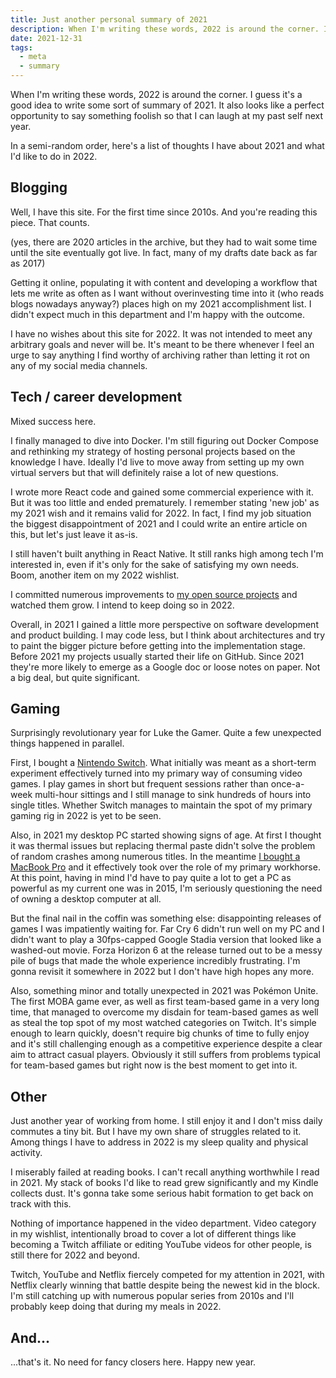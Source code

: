 ```yaml
---
title: Just another personal summary of 2021
description: When I'm writing these words, 2022 is around the corner. I guess it's a good idea to write some sort of summary of 2021.
date: 2021-12-31
tags:
  - meta
  - summary
---
```


When I'm writing these words, 2022 is around the corner. I guess it's a good idea to write some sort of summary of 2021. It also looks like a perfect opportunity to say something foolish so that I can laugh at my past self next year.

In a semi-random order, here's a list of thoughts I have about 2021 and what I'd like to do in 2022.

## Blogging

Well, I have this site. For the first time since 2010s. And you're reading this piece. That counts.

(yes, there are 2020 articles in the archive, but they had to wait some time until the site eventually got live. In fact, many of my drafts date back as far as 2017)

Getting it online, populating it with content and developing a workflow that lets me write as often as I want without overinvesting time into it (who reads blogs nowadays anyway?) places high on my 2021 accomplishment list. I didn't expect much in this department and I'm happy with the outcome.

I have no wishes about this site for 2022. It was not intended to meet any arbitrary goals and never will be. It's meant to be there whenever I feel an urge to say anything I find worthy of archiving rather than letting it rot on any of my social media channels.

## Tech / career development

Mixed success here.

I finally managed to dive into Docker. I'm still figuring out Docker Compose and rethinking my strategy of hosting personal projects based on the knowledge I have. Ideally I'd live to move away from setting up my own virtual servers but that will definitely raise a lot of new questions.

I wrote more React code and gained some commercial experience with it. But it was too little and ended prematurely. I remember stating 'new job' as my 2021 wish and it remains valid for 2022. In fact, I find my job situation the biggest disappointment of 2021 and I could write an entire article on this, but let's just leave it as-is.

I still haven't built anything in React Native. It still ranks high among tech I'm interested in, even if it's only for the sake of satisfying my own needs. Boom, another item on my 2022 wishlist.

I committed numerous improvements to [my open source projects](https://github.com/lwojcik) and watched them grow. I intend to keep doing so in 2022.

Overall, in 2021 I gained a little more perspective on software development and product building. I may code less, but I think about architectures and try to paint the bigger picture before getting into the implementation stage. Before 2021 my projects usually started their life on GitHub. Since 2021 they're more likely to emerge as a Google doc or loose notes on paper. Not a big deal, but quite significant.

## Gaming

Surprisingly revolutionary year for Luke the Gamer. Quite a few unexpected things happened in parallel.

First, I bought a [Nintendo Switch](/nintendo-switch-dishonest-review/). What initially was meant as a short-term experiment effectively turned into my primary way of consuming video games. I play games in short but frequent sessions rather than once-a-week multi-hour sittings and I still manage to sink hundreds of hours into single titles. Whether Switch manages to maintain the spot of my primary gaming rig in 2022 is yet to be seen.

Also, in 2021 my desktop PC started showing signs of age. At first I thought it was thermal issues but replacing thermal paste didn't solve the problem of random crashes among numerous titles. In the meantime [I bought a MacBook Pro](/three-months-with-macbook-pro/) and it effectively took over the role of my primary workhorse. At this point, having in mind I'd have to pay quite a lot to get a PC as powerful as my current one was in 2015, I'm seriously questioning the need of owning a desktop computer at all.

But the final nail in the coffin was something else: disappointing releases of games I was impatiently waiting for. Far Cry 6 didn't run well on my PC and I didn't want to play a 30fps-capped Google Stadia version that looked like a washed-out movie. Forza Horizon 6 at the release turned out to be a messy pile of bugs that made the whole experience incredibly frustrating. I'm gonna revisit it somewhere in 2022 but I don't have high hopes any more.

Also, something minor and totally unexpected in 2021 was Pokémon Unite. The first MOBA game ever, as well as first team-based game in a very long time, that managed to overcome my disdain for team-based games as well as steal the top spot of my most watched categories on Twitch. It's simple enough to learn quickly, doesn't require big chunks of time to fully enjoy and it's still challenging enough as a competitive experience despite a clear aim to attract casual players. Obviously it still suffers from problems typical for team-based games but right now is the best moment to get into it.

## Other

Just another year of working from home. I still enjoy it and I don't miss daily commutes a tiny bit. But I have my own share of struggles related to it. Among things I have to address in 2022 is my sleep quality and physical activity.

I miserably failed at reading books. I can't recall anything worthwhile I read in 2021. My stack of books I'd like to read grew significantly and my Kindle collects dust. It's gonna take some serious habit formation to get back on track with this.

Nothing of importance happened in the video department. Video category in my wishlist, intentionally broad to cover a lot of different things like becoming a Twitch affiliate or editing YouTube videos for other people, is still there for 2022 and beyond.

Twitch, YouTube and Netflix fiercely competed for my attention in 2021, with Netflix clearly winning that battle despite being the newest kid in the block. I'm still catching up with numerous popular series from 2010s and I'll probably keep doing that during my meals in 2022.

## And...

...that's it. No need for fancy closers here. Happy new year.
